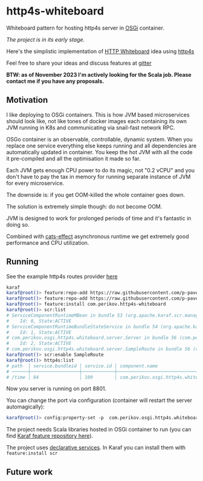 # http4s-whiteboard

Whiteboard pattern for hosting http4s server in [OSGi](https://docs.osgi.org/specification/) container.

*The project is in its early stage.*

Here's the simplistic implementation of [HTTP Whiteboard](https://docs.osgi.org/specification/osgi.cmpn/8.0.0/service.http.whiteboard.html) idea using [http4s](https://http4s.org)

Feel free to share your ideas and discuss features at [gitter](https://app.element.io/#/room/#http4s-whiteboard:gitter.im)

**BTW: as of November 2023 I'm actively looking for the Scala job. Please contact me if you have any proposals.**

## Motivation

I like deploying to OSGi containers. This is how JVM based microservices should look like, not like tones of docker images each containing its own JVM running in K8s and communicating via snail-fast network RPC.

OSGo container is an observable, controllable, dynamic system. When you replace one service everything else keeps running and all dependencies are automatically updated in container. You keep the hot JVM with all the code it pre-compiled and all the optimisation it made so far.

Each JVM gets enough CPU power to do its magic, not "0.2 vCPU" and you don't have to pay the tax in memory for running separate instance of JVM for every microservice.

The downside is: if you get OOM-killed the whole container goes down.

The solution is extremely simple though: do not become OOM.

JVM is designed to work for prolonged periods of time and it's fantastic in doing so.

Combined with [cats-effect](https://typelevel.org/cats-effect/) asynchronous runtime we get extremely good performance and CPU utilization.

## Running

See the example http4s routes provider [here](./blob/main/src/main/scala/com/perikov/osgi/http4s/whiteboard/server/SampleRoutes.scala)

```sh
karaf
karaf@root()> feature:repo-add https://raw.githubusercontent.com/p-pavel/osgi-experiments/main/features.xml # Scala libraries
karaf@root()> feature:repo-add https://raw.githubusercontent.com/p-pavel/http4s-whiteboard/feature.xml/feature.xml # repo containing http4s-whiteboard feature
karaf@root()> feature:install com.perikov.http4s-whiteboard
karaf@root()> scr:list
# ServiceComponentRuntimeMBean in bundle 53 (org.apache.karaf.scr.management:4.4.4) enabled, 1 instance.
#    Id: 0, State:ACTIVE
# ServiceComponentRuntimeBundleStateService in bundle 54 (org.apache.karaf.scr.state:4.4.4) enabled, 1 instance.
#    Id: 1, State:ACTIVE
# com.perikov.osgi.http4s.whiteboard.server.Server in bundle 56 (com.perikov.http4s.whiteboard:0.1.0.SNAPSHOT) enabled, 1 instance.
#    Id: 2, State:ACTIVE
# com.perikov.osgi.http4s.whiteboard.server.SampleRoute in bundle 56 (com.perikov.http4s.whiteboard:0.1.0.SNAPSHOT) disabled, 0 instances.
karaf@root()> scr:enable SampleRoute
karaf@root()> http4s:list
# path  │ service.bundleid │ service.id │ component.name
# ──────┼──────────────────┼────────────┼──────────────────────────────────────────────────────
# /time │ 84               │ 109        │ com.perikov.osgi.http4s.whiteboard.server.SampleRoute
```

Now you server is running on port 8801.

You can change the port via configuration (container will restart the server automagically):

```sh
karaf@root()> config:property-set -p  com.perikov.osgi.http4s.whiteboard.server.Server port 8802
```

The project needs Scala libraries hosted in OSGi container to run (you can find [Karaf feature repository here](https://raw.githubusercontent.com/p-pavel/osgi-experiments/main/features.xml)).

The project uses [declarative services](https://docs.osgi.org/specification/osgi.cmpn/8.0.0/service.component.html). In Karaf you can install them with `feature:install scr`

## Future work
